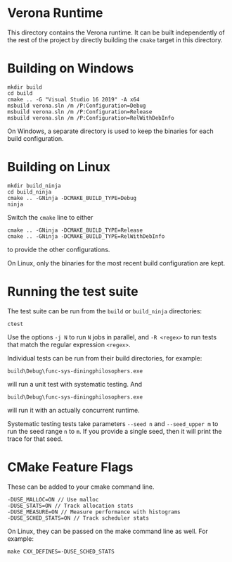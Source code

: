 # Verona Runtime

This directory contains the Verona runtime. It can be built independently of the
rest of the project by directly building the `cmake` target in this directory.

# Building on Windows

```
mkdir build
cd build
cmake .. -G "Visual Studio 16 2019" -A x64
msbuild verona.sln /m /P:Configuration=Debug
msbuild verona.sln /m /P:Configuration=Release
msbuild verona.sln /m /P:Configuration=RelWithDebInfo
```

On Windows, a separate directory is used to keep the binaries for each build configuration.


# Building on Linux

```
mkdir build_ninja
cd build_ninja
cmake .. -GNinja -DCMAKE_BUILD_TYPE=Debug
ninja
```

Switch the `cmake` line to either
```
cmake .. -GNinja -DCMAKE_BUILD_TYPE=Release
cmake .. -GNinja -DCMAKE_BUILD_TYPE=RelWithDebInfo
```
to provide the other configurations.

On Linux, only the binaries for the most recent build configuration are kept.


# Running the test suite

The test suite can be run from the `build` or `build_ninja` directories:
```
ctest
```

Use the options `-j N` to run `N` jobs in parallel, and `-R <regex>` to run
tests that match the regular expression `<regex>`.

Individual tests can be run from their build directories, for example:
```
build\Debug\func-sys-diningphilosophers.exe
```
will run a unit test with systematic testing. And
```
build\Debug\func-sys-diningphilosophers.exe
```
will run it with an actually concurrent runtime. 

Systematic testing tests take parameters `--seed n` and `--seed_upper m` to run
the seed range `n` to `m`. If you provide a single seed, then it will print the
trace for that seed.


# CMake Feature Flags

These can be added to your cmake command line.

```
-DUSE_MALLOC=ON // Use malloc
-DUSE_STATS=ON // Track allocation stats
-DUSE_MEASURE=ON // Measure performance with histograms
-DUSE_SCHED_STATS=ON // Track scheduler stats
```

On Linux, they can be passed on the make command line as well. For example:

```
make CXX_DEFINES=-DUSE_SCHED_STATS
```
